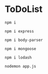 # ToDoList

```
npm i
```

```
npm i express
```

```
npm i body-parser
```

```
npm i mongoose
```

```
npm i lodash
```

```
nodemon app.js
```

